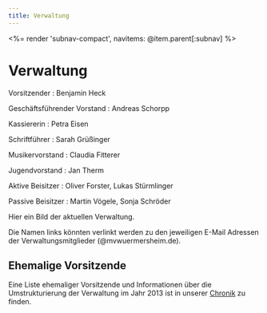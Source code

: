 ```yaml
---
title: Verwaltung
---
```


<%= render 'subnav-compact', navitems: @item.parent[:subnav] %>

# Verwaltung

<div class="pure-g-r">
<div class="pure-u-1-3" markdown="1">
Vorsitzender
: Benjamin Heck

Geschäftsführender Vorstand
: Andreas Schorpp

Kassiererin
: Petra Eisen

Schriftführer
: Sarah Grüßinger

Musikervorstand
: Claudia Fitterer

Jugendvorstand
: Jan Therm

Aktive Beisitzer
: Oliver Forster, Lukas Stürmlinger

Passive Beisitzer
: Martin Vögele, Sonja Schröder
</div>

<div class="pure-u-2-3 tmp" markdown="1">
Hier ein Bild der aktuellen Verwaltung.

Die Namen links könnten verlinkt werden zu den jeweiligen E-Mail Adressen der Verwaltungsmitglieder (@mvwuermersheim.de).
</div>
</div>

## Ehemalige Vorsitzende

Eine Liste ehemaliger Vorsitzende und Informationen über die Umstrukturierung der Verwaltung im Jahr 2013 ist in unserer [Chronik](../chronik/) zu finden.
